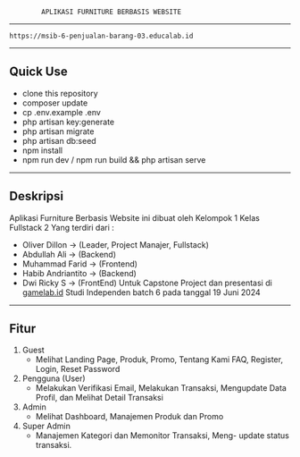             APLIKASI FURNITURE BERBASIS WEBSITE
------------------------------------------------------
    https://msib-6-penjualan-barang-03.educalab.id
------------------------------------------------------
Quick Use
------------------------------------------------------
- clone this repository
- composer update
- cp .env.example .env
- php artisan key:generate
- php artisan migrate
- php artisan db:seed
- npm install
- npm run dev / npm run build && php artisan serve
-------------------------------------------------------
Deskripsi
-------------------------------------------------------
Aplikasi Furniture Berbasis Website ini dibuat oleh
Kelompok 1 Kelas Fullstack 2 Yang terdiri dari :
- Oliver Dillon -> (Leader, Project Manajer, Fullstack)
- Abdullah Ali -> (Backend)
- Muhammad Farid -> (Frontend)
- Habib Andriantito -> (Backend)
- Dwi Ricky S -> (FrontEnd)
  Untuk Capstone Project dan presentasi di <a href='https://gamelab.id'>gamelab.id</a>
  Studi Independen batch 6 pada tanggal 19 Juni 2024
--------------------------------------------------------
Fitur
--------------------------------------------------------
1. Guest
   - Melihat Landing Page, Produk, Promo, Tentang Kami
     FAQ, Register, Login, Reset Password
2. Pengguna (User)
   - Melakukan Verifikasi Email, Melakukan Transaksi,
     Mengupdate Data Profil, dan Melihat Detail Transaksi
3. Admin
   - Melihat Dashboard, Manajemen Produk dan Promo
4. Super Admin
   - Manajemen Kategori dan Memonitor Transaksi, Meng-
     update status transaksi.

